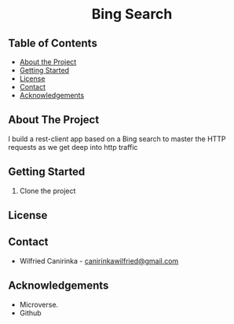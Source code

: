 <!--
*** Thanks for checking out this README Template.
-->


<!-- PROJECT TITLE -->

<br/>
<h1 align="center">Bing Search</h1>

<!-- TABLE OF CONTENTS -->


## Table of Contents

* [About the Project](#about-the-project)
* [Getting Started](#getting-started)
* [License](#license)
* [Contact](#contact)
* [Acknowledgements](#acknowledgements)


<!-- ABOUT THE PROJECT -->
## About The Project

<p> I build a rest-client app based on a Bing search to master the HTTP requests as we get deep into http traffic </p>

<!-- GETTING STARTED -->
## Getting Started

1. Clone the project

<!-- LICENSE -->
## License

<!-- CONTACT -->
## Contact
* Wilfried Canirinka - canirinkawilfried@gmail.com  <br>

<!-- ACKNOWLEDGEMENTS -->
## Acknowledgements

* Microverse.
* Github
